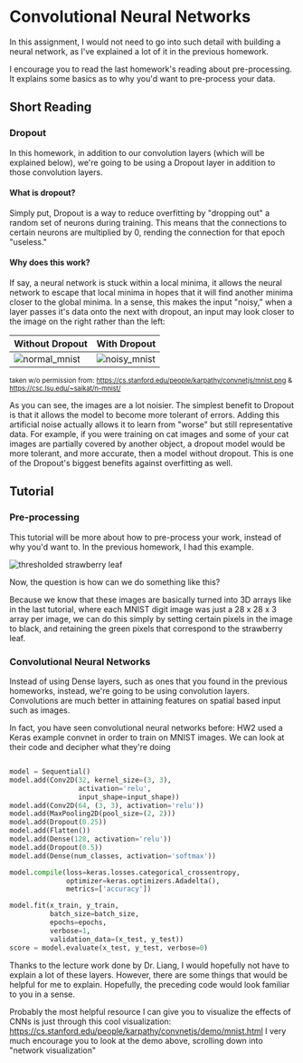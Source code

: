 # Convolutional Neural Networks
In this assignment, I would not need to go into such detail with building a neural network, as I've explained a lot of it in the previous homework.

I encourage you to read the last homework's reading about pre-processing. It explains some basics as to why you'd want to pre-process your data.

## Short Reading
### Dropout
In this homework, in addition to our convolution layers (which will be explained below), we're going to be using a Dropout layer in addition to those convolution layers. 

#### What is dropout? 
Simply put, Dropout is a way to reduce overfitting by "dropping out" a random set of neurons during training. This means that the connections to certain neurons are multiplied by 0, rending the connection for that epoch "useless."

#### Why does this work? 
If say, a neural network is stuck within a local minima, it allows the neural network to escape that local minima in hopes that it will find another minima closer to the global minima. In a sense, this makes the input "noisy," when a layer passes it's data onto the next with dropout, an input may look closer to the image on the right rather than the left:

Without Dropout | With Dropout
------------ | -------------
![normal_mnist](https://i.imgur.com/2ayEHKT.png?1) | ![noisy_mnist](https://i.imgur.com/gnmrCLO.png)

<sub> taken w/o permission from: https://cs.stanford.edu/people/karpathy/convnetjs/mnist.png & https://csc.lsu.edu/~saikat/n-mnist/ </sub>

As you can see, the images are a lot noisier. The simplest benefit to Dropout is that it allows the model to become more tolerant of errors. Adding this artificial noise actually allows it to learn from "worse" but still representative data. For example, if you were training on cat images and some of your cat images are partially covered by another object, a dropout model would be more tolerant, and more accurate, then a model without dropout. This is one of the Dropout's biggest benefits against overfitting as well.

## Tutorial
### Pre-processing
This tutorial will be more about how to pre-process your work, instead of why you'd want to. In the previous homework, I had this example.

![thresholded strawberry leaf](https://i.imgur.com/rb9n4fM.png)

Now, the question is how can we do something like this?

Because we know that these images are basically turned into 3D arrays like in the last tutorial, where each MNIST digit image was just a 28 x 28 x 3 array per image, we can do this simply by setting certain pixels in the image to black, and retaining the green pixels that correspond to the strawberry leaf.

### Convolutional Neural Networks
Instead of using Dense layers, such as ones that you found in the previous homeworks, instead, we're going to be using convolution layers. Convolutions are much better in attaining features on spatial based input such as images.

In fact, you have seen convolutional neural networks before: HW2 used a Keras example convnet in order to train on MNIST images. We can look at their code and decipher what they're doing

```py

model = Sequential()
model.add(Conv2D(32, kernel_size=(3, 3),
                 activation='relu',
                 input_shape=input_shape))
model.add(Conv2D(64, (3, 3), activation='relu'))
model.add(MaxPooling2D(pool_size=(2, 2)))
model.add(Dropout(0.25))
model.add(Flatten())
model.add(Dense(128, activation='relu'))
model.add(Dropout(0.5))
model.add(Dense(num_classes, activation='softmax'))

model.compile(loss=keras.losses.categorical_crossentropy,
              optimizer=keras.optimizers.Adadelta(),
              metrics=['accuracy'])

model.fit(x_train, y_train,
          batch_size=batch_size,
          epochs=epochs,
          verbose=1,
          validation_data=(x_test, y_test))
score = model.evaluate(x_test, y_test, verbose=0)

```

Thanks to the lecture work done by Dr. Liang, I would hopefully not have to explain a lot of these layers. However, there are some things that would be helpful for me to explain. Hopefully, the preceding code would look familiar to you in a sense. 

Probably the most helpful resource I can give you to visualize the effects of CNNs is just through this cool visualization:
https://cs.stanford.edu/people/karpathy/convnetjs/demo/mnist.html
I very much encourage you to look at the demo above, scrolling down into "network visualization"
